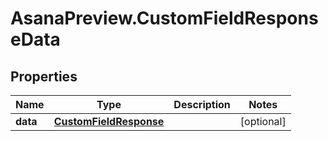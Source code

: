 # AsanaPreview.CustomFieldResponseData

## Properties
Name | Type | Description | Notes
------------ | ------------- | ------------- | -------------
**data** | [**CustomFieldResponse**](CustomFieldResponse.md) |  | [optional] 
